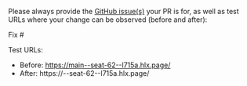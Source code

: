 Please always provide the [GitHub issue(s)](../issues) your PR is for, as well as test URLs where your change can be observed (before and after):

Fix #<gh-issue-id>

Test URLs:
- Before: https://main--seat-62--l715a.hlx.page/
- After: https://<branch>--seat-62--l715a.hlx.page/
